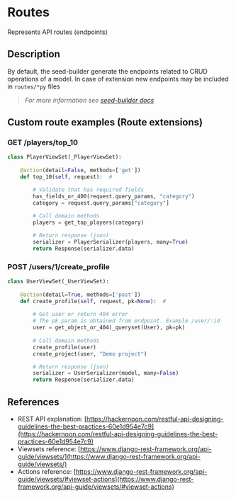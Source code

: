 # Routes

Represents API routes (endpoints)

## Description

By default, the seed-builder generate the endpoints related to CRUD operations of a model. In case of extension new endpoints may be included in `routes/*py` files
>   *For more information see [seed-builder docs](110_seed_builder.md)*

## Custom route examples (Route extensions)

### GET /players/top_10

```python
class PlayerViewSet(_PlayerViewSet):
    
    @action(detail=False, methods=['get'])
    def top_10(self, request):  #

        # Validate that has required fields
        has_fields_or_400(request.query_params, "category")
        category = request.query_params["category"]
        
        # Call domain methods
        players = get_top_players(category)

        # Return response (json)
        serializer = PlayerSerializer(players, many=True)
        return Response(serializer.data)
```


### POST /users/1/create_profile

```python
class UserViewSet(_UserViewSet):
    
    @action(detail=True, methods=['post'])
    def create_profile(self, request, pk=None):  #
    
        # Get user or return 404 error
        # The pk param is obtained from endpoint. Example /user/:id
        user = get_object_or_404(_queryset(User), pk=pk)
 
        # Call domain methods
        create_profile(user)
        create_project(user, "Demo project")

        # Return response (json)
        serializer = UserSerializer(model, many=False)
        return Response(serializer.data)
```


## References

-   REST API explanation: [https://hackernoon.com/restful-api-designing-guidelines-the-best-practices-60e1d954e7c9](https://hackernoon.com/restful-api-designing-guidelines-the-best-practices-60e1d954e7c9)
-   Viewsets reference: [https://www.django-rest-framework.org/api-guide/viewsets/](https://www.django-rest-framework.org/api-guide/viewsets/)
-   Actions reference: [https://www.django-rest-framework.org/api-guide/viewsets/#viewset-actions](https://www.django-rest-framework.org/api-guide/viewsets/#viewset-actions)